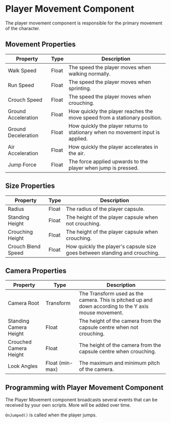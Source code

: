 # Player Movement Component

The player movement component is responsible for the primary movement of the character.

## Movement Properties
| Property | Type | Description |
| -------- | ---- | ----------- |
| Walk Speed | Float | The speed the player moves when walking normally. |
| Run Speed | Float | The speed the player moves when sprinting. |
| Crouch Speed | Float | The speed the player moves when crouching. |
| Ground Acceleration | Float | How quickly the player reaches the move speed from a stationary position. |
| Ground Deceleration | Float | How quickly the player returns to stationary when no movement input is applied. |
| Air Acceleration | Float | How quickly the player accelerates in the air. |
| Jump Force | Float | The force applied upwards to the player when jump is pressed. |

## Size Properties
| Property | Type | Description |
| -------- | ---- | ----------- |
| Radius | Float | The radius of the player capsule. |
| Standing Height | Float | The height of the player capsule when not crouching. |
| Crouching Height | Float | The height of the player capsule when crouching. |
| Crouch Blend Speed | Float | How quickly the player's capsule size goes between standing and crouching. |

## Camera Properties
| Property | Type | Description |
| -------- | ---- | ----------- |
| Camera Root | Transform | The Transform used as the camera. This is pitched up and down according to the Y axis mouse movement. |
| Standing Camera Height | Float | The height of the camera from the capsule centre when not crouching. |
| Crouched Camera Height | Float | The height of the camera from the capsule centre when crouching. |
| Look Angles | Float (min-max) | The maximum and minimum pitch of the camera. |

## Programming with Player Movement Component

The Player Movement component broadcasts several events that can be received by your own scripts. More will be added over time.

`OnJumped()` is called when the player jumps.